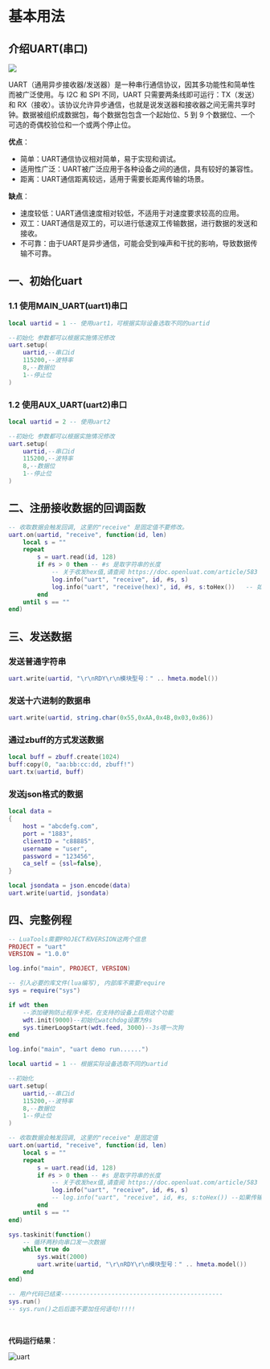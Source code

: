 # 基本用法

## 介绍UART(串口)

![](image/uart.gif)

UART（通用异步接收器/发送器）是一种串行通信协议，因其多功能性和简单性而被广泛使用。与 I2C 和 SPI 不同，UART 只需要两条线即可运行：TX（发送）和 RX（接收）。该协议允许异步通信，也就是说发送器和接收器之间无需共享时钟。数据被组织成数据包，每个数据包包含一个起始位、5 到 9 个数据位、一个可选的奇偶校验位和一个或两个停止位。

**优点**：

- 简单：UART通信协议相对简单，易于实现和调试。
- 适用性广泛：UART被广泛应用于各种设备之间的通信，具有较好的兼容性。
- 距离：UART通信距离较远，适用于需要长距离传输的场景。

**缺点**：

- 速度较低：UART通信速度相对较低，不适用于对速度要求较高的应用。
- 双工：UART通信是双工的，可以进行低速双工传输数据，进行数据的发送和接收。
- 不可靠：由于UART是异步通信，可能会受到噪声和干扰的影响，导致数据传输不可靠。


## 一、初始化uart

### 1.1 使用MAIN_UART(uart1)串口

~~~lua
local uartid = 1 -- 使用uart1，可根据实际设备选取不同的uartid

--初始化 参数都可以根据实施情况修改
uart.setup(
    uartid,--串口id
    115200,--波特率
    8,--数据位
    1--停止位
)
~~~

### 1.2 使用AUX_UART(uart2)串口

~~~lua
local uartid = 2 -- 使用uart2

--初始化 参数都可以根据实施情况修改
uart.setup(
    uartid,--串口id
    115200,--波特率
    8,--数据位
    1--停止位
)
~~~

## 二、注册接收数据的回调函数

~~~lua
-- 收取数据会触发回调, 这里的"receive" 是固定值不要修改。
uart.on(uartid, "receive", function(id, len)
    local s = ""
    repeat
        s = uart.read(id, 128)
        if #s > 0 then -- #s 是取字符串的长度
            -- 关于收发hex值,请查阅 https://doc.openluat.com/article/583
            log.info("uart", "receive", id, #s, s)
            log.info("uart", "receive(hex)", id, #s, s:toHex())   -- 如果传输二进制/十六进制数据, 部分字符不可见, 不代表没收到，可以用以hex格式打印
        end
    until s == ""
end)
~~~

## 三、发送数据

### 发送普通字符串

~~~lua
uart.write(uartid, "\r\nRDY\r\n模块型号：" .. hmeta.model())
~~~

### 发送十六进制的数据串

~~~lua
uart.write(uartid, string.char(0x55,0xAA,0x4B,0x03,0x86))
~~~

### 通过zbuff的方式发送数据

~~~lua
local buff = zbuff.create(1024)
buff:copy(0, "aa:bb:cc:dd, zbuff!")
uart.tx(uartid, buff)
~~~

### 发送json格式的数据

~~~lua
local data =
{
    host = "abcdefg.com",
    port = "1883",
    clientID = "c88885",
    username = "user",
    password = "123456",
    ca_self = {ssl=false},
}

local jsondata = json.encode(data)
uart.write(uartid, jsondata)
~~~

## 四、完整例程

~~~lua
-- LuaTools需要PROJECT和VERSION这两个信息
PROJECT = "uart"
VERSION = "1.0.0"

log.info("main", PROJECT, VERSION)

-- 引入必要的库文件(lua编写), 内部库不需要require
sys = require("sys")

if wdt then
    --添加硬狗防止程序卡死，在支持的设备上启用这个功能
    wdt.init(9000)--初始化watchdog设置为9s
    sys.timerLoopStart(wdt.feed, 3000)--3s喂一次狗
end

log.info("main", "uart demo run......")

local uartid = 1 -- 根据实际设备选取不同的uartid

--初始化
uart.setup(
    uartid,--串口id
    115200,--波特率
    8,--数据位
    1--停止位
)

-- 收取数据会触发回调, 这里的"receive" 是固定值
uart.on(uartid, "receive", function(id, len)
    local s = ""
    repeat
        s = uart.read(id, 128)
        if #s > 0 then -- #s 是取字符串的长度
            -- 关于收发hex值,请查阅 https://doc.openluat.com/article/583
            log.info("uart", "receive", id, #s, s)
            -- log.info("uart", "receive", id, #s, s:toHex()) --如果传输二进制/十六进制数据, 部分字符不可见, 不代表没收到
        end
    until s == ""
end)

sys.taskinit(function()
    -- 循环两秒向串口发一次数据
    while true do
        sys.wait(2000)
        uart.write(uartid, "\r\nRDY\r\n模块型号：" .. hmeta.model())
    end
end)

-- 用户代码已结束---------------------------------------------
sys.run()
-- sys.run()之后后面不要加任何语句!!!!!
~~~

</br>

**代码运行结果**：

![uart](image/basic_uartdata.png)
